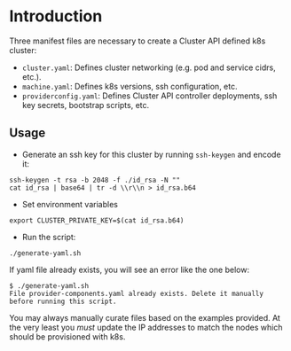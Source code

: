 # Introduction

Three manifest files are necessary to create a Cluster API defined k8s cluster:

- `cluster.yaml`: Defines cluster networking (e.g. pod and service cidrs, etc.).
- `machine.yaml`: Defines k8s versions, ssh configuration, etc.
- `providerconfig.yaml`: Defines Cluster API controller deployments, ssh key
secrets, bootstrap scripts, etc.

## Usage

- Generate an ssh key for this cluster by running `ssh-keygen` and encode it:

```
ssh-keygen -t rsa -b 2048 -f ./id_rsa -N ""
cat id_rsa | base64 | tr -d \\r\\n > id_rsa.b64
```

- Set environment variables

```
export CLUSTER_PRIVATE_KEY=$(cat id_rsa.b64)
```

- Run the script:

```
./generate-yaml.sh
```

If yaml file already exists, you will see an error like the one below:

```
$ ./generate-yaml.sh
File provider-components.yaml already exists. Delete it manually before running this script.
```

You may always manually curate files based on the examples provided. At the 
very least you _must_ update the IP addresses to match the nodes which should
be provisioned with k8s.
